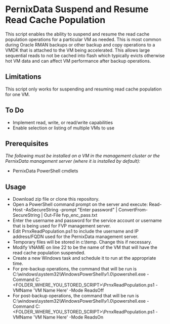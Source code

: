 # PernixData Suspend and Resume Read Cache Population

This script enables the ability to suspend and resume the read cache population operations for a particular VM as needed. This is most common during Oracle RMAN backups or other backup and copy operations to a VMDK that is attached to the VM being accelerated. This allows large sequential reads to not be cached into flash which typically evicts otherwise hot VM data and can affect VM performance after backup operations.

## Limitations

This script only works for suspending and resuming read cache population for one VM.

## To Do

* Implement read, write, or read/write capabilities
* Enable selection or listing of multiple VMs to use

## Prerequisites 

*The following must be installed on a VM in the management cluster or the PernixData management server (where it is installed by default):*

* PernixData PowerShell cmdlets

## Usage

* Download zip file or clone this repository.
* Open a PowerShell command prompt on the server and execute: Read-Host -AsSecureString -prompt "Enter password" | ConvertFrom-SecureString | Out-File fvp_enc_pass.txt 
* Enter the username and password for the service account or username that is being used for FVP management server.
* Edit PrnxReadPopulation.ps1 to include the username and IP address/FQDN used for the PernixData management server.
* Temporary files will be stored in c:\temp. Change this if necessary.
* Modify VNAME on line 22 to be the name of the VM that will have the read cache population suspended.
* Create a new Windows task and schedule it to run at the appropriate time.
* For pre-backup operations, the command that will be run is C:\windows\system32\WindowsPowerShell\v1.0\powershell.exe -Command C:\<FOLDER_WHERE_YOU_STORED_SCRIPT>\PrnxReadPopulation.ps1 -VMName 'VM Name Here' -Mode ReadsOff
* For post-backup operations, the command that will be run is C:\windows\system32\WindowsPowerShell\v1.0\powershell.exe -Command C:\<FOLDER_WHERE_YOU_STORED_SCRIPT>\PrnxReadPopulation.ps1 -VMName 'VM Name Here' -Mode ReadsOn